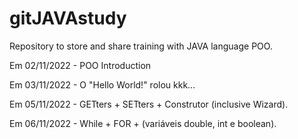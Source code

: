 # gitJAVAstudy
 Repository to store and share training with JAVA language POO.

Em 02/11/2022 - POO Introduction

Em 03/11/2022 - O "Hello World!" rolou kkk... 

Em 05/11/2022 - GETters + SETters + Construtor (inclusive Wizard).

Em 06/11/2022 - While + FOR + (variáveis double, int e boolean). 